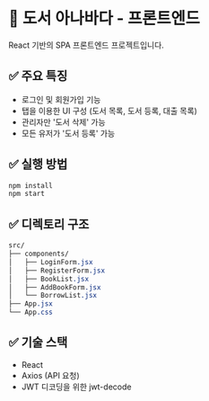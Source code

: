 # 📘 도서 아나바다 - 프론트엔드

React 기반의 SPA 프론트엔드 프로젝트입니다.

## ✅ 주요 특징

- 로그인 및 회원가입 기능
- 탭을 이용한 UI 구성 (도서 목록, 도서 등록, 대출 목록)
- 관리자만 '도서 삭제' 가능
- 모든 유저가 '도서 등록' 가능

## ✅ 실행 방법

```bash
npm install
npm start
```

## ✅ 디렉토리 구조
```css
src/
├── components/
│   ├── LoginForm.jsx
│   ├── RegisterForm.jsx
│   ├── BookList.jsx
│   ├── AddBookForm.jsx
│   └── BorrowList.jsx
├── App.jsx
└── App.css
```

## ✅ 기술 스택

- React
- Axios (API 요청)
- JWT 디코딩을 위한 jwt-decode
